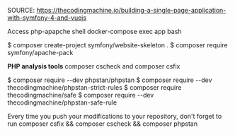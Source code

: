 SOURCE: https://thecodingmachine.io/building-a-single-page-application-with-symfony-4-and-vuejs



Access php-apapche shell
docker-compose exec app bash

$ composer create-project symfony/website-skeleton .
$ composer require symfony/apache-pack

**PHP analysis tools**
composer cscheck and composer csfix

$ composer require --dev phpstan/phpstan
$ composer require --dev thecodingmachine/phpstan-strict-rules
$ composer require thecodingmachine/safe
$ composer require --dev thecodingmachine/phpstan-safe-rule

Every time you push your modifications to your repository, don't forget to run 
composer csfix && composer cscheck && composer phpstan
